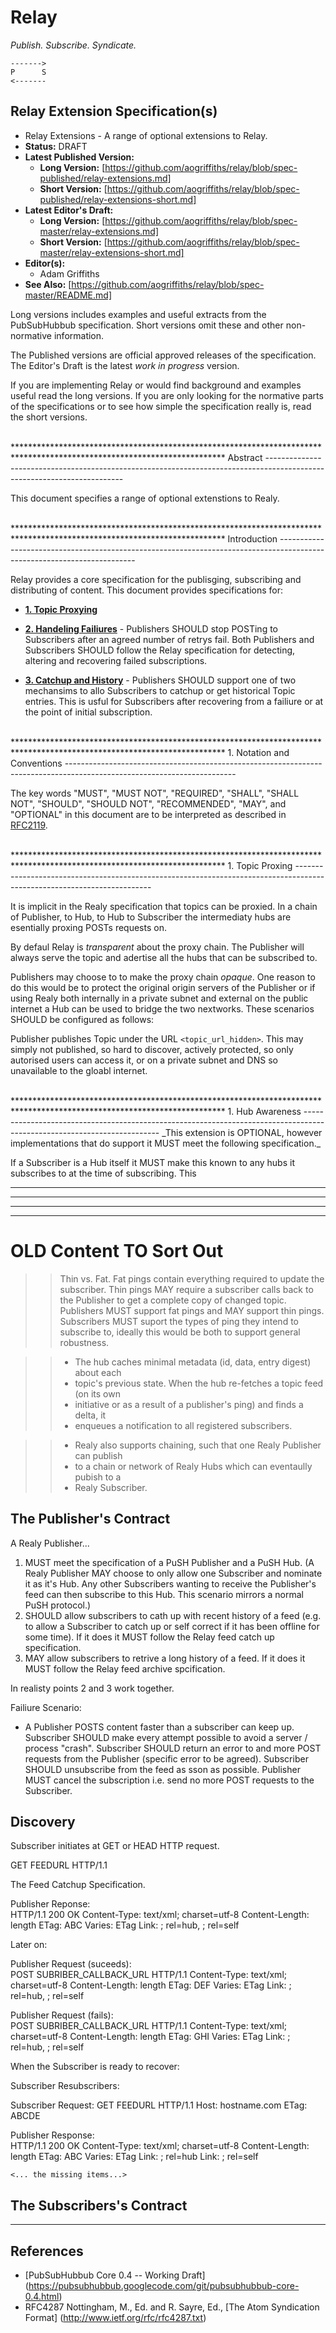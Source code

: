 Relay
=====

_Publish. Subscribe. Syndicate._

    ------->
    P      S 
    <-------  

Relay Extension Specification(s)
--------------------------------

* Relay Extensions - A range of optional extensions to Relay.
* __Status:__ DRAFT
* __Latest Published Version:__
    *  __Long Version:__ [https://github.com/aogriffiths/relay/blob/spec-published/relay-extensions.md]
    *  __Short Version:__ [https://github.com/aogriffiths/relay/blob/spec-published/relay-extensions-short.md]
*  __Latest Editor's Draft:__
    *  __Long Version:__ [https://github.com/aogriffiths/relay/blob/spec-master/relay-extensions.md]
    *  __Short Version:__ [https://github.com/aogriffiths/relay/blob/spec-master/relay-extensions-short.md]
*  __Editor(s):__ 
    *  Adam Griffiths
* __See Also:__ [https://github.com/aogriffiths/relay/blob/spec-master/README.md]

Long versions includes examples and useful extracts from the PubSubHubbub
specification. Short versions omit these and other non-normative information.

The Published versions are official approved releases of the specification. The Editor's Draft
is the latest _work in progress_ version.

If you are implementing Relay or would find background and examples useful read
the long versions. If you are only looking for the normative parts of the
specifications or to see how simple the specification really is, read the short versions.


<br/>
************************************************************************************************************************
Abstract
------------------------------------------------------------------------------------------------------------------------

This document specifies a range of optional extenstions to Realy.



<br/>
************************************************************************************************************************
Introduction
------------------------------------------------------------------------------------------------------------------------

Relay provides a core specification for the publisging, subscribing and distributing
of content. This document provides specifications for:

* __[1. Topic Proxying](#1.)__

* __[2. Handeling Failiures](#2.)__ - Publishers SHOULD stop POSTing to Subscribers
  after an agreed number of retrys fail. Both Publishers and Subscribers SHOULD
  follow the Relay specification for detecting, altering and recovering failed
  subscriptions.

* __[3. Catchup and History](#3.)__ - Publishers SHOULD support one of two mechansims
  to allo Subscribers to catchup or get historical Topic entries. This is usful
  for Subscribers after recovering from a failiure or at the point of initial
  subscription.


<br/>
<a name="1."></a>
************************************************************************************************************************
1. Notation and Conventions
------------------------------------------------------------------------------------------------------------------------

The key words "MUST", "MUST NOT", "REQUIRED", "SHALL", "SHALL NOT", "SHOULD",
"SHOULD NOT", "RECOMMENDED", "MAY", and "OPTIONAL" in this document are to be
interpreted as described in [RFC2119](http://www.ietf.org/rfc/rfc2119.txt).




<br/>
<a name="1."></a>
************************************************************************************************************************
1. Topic Proxing
------------------------------------------------------------------------------------------------------------------------


It is implicit in the Realy specification that topics can be proxied. In a
chain of Publisher, to Hub, to Hub to Subscriber the intermediaty hubs are
esentially proxing POSTs requests on.

By defaul Relay is _transparent_ about the proxy chain. The Publisher will
always serve the topic and adertise all the hubs that can be subscribed to.

Publishers may choose to to make the proxy chain _opaque_. One reason to do
this would be to protect the original origin servers of the Publisher or if
using Realy both internally in a private subnet and external on the public
internet a Hub can be used to bridge the two nextworks. These scenarios SHOULD
be configured as follows:

Publisher publishes Topic under the URL `<topic_url_hidden>`. This may simply
not published, so hard to discover, actively protected, so only autorised
users can access it, or on a private subnet and DNS so unavailable to the
gloabl internet.


<br/>
<a name="1."></a>
************************************************************************************************************************
1. Hub Awareness 
------------------------------------------------------------------------------------------------------------------------
_This extension is OPTIONAL, however implementations that do support it MUST meet
the following specification._

If a Subscriber is a Hub itself it MUST make this known to any hubs it 
subscribes to at the time of subscribing. This 




************************************************************************************************************************

************************************************************************************************************************

************************************************************************************************************************

************************************************************************************************************************

OLD Content TO Sort Out
=======================



>> Thin vs. Fat. Fat pings contain everything required to update the
>> subscriber. Thin pings MAY require a subscriber calls back to the Publisher
>> to get a complete copy of changed topic. Publishers MUST support fat pings
>> and MAY support thin pings. Subscribers MUST suport the types of ping they
>> intend to subscribe to, ideally this would be both to support general
>> robustness.

>> * The hub caches minimal metadata (id, data, entry digest) about each
>> * topic's previous state. When the hub re-fetches a topic feed (on its own
>> * initiative or as a result of a publisher's ping) and finds a delta, it
>> * enqueues a notification to all registered subscribers.

>> * Realy also supports chaining, such that one Realy Publisher can publish
>> * to a chain or network of Realy Hubs which can eventaully pubish to a
>> * Realy Subscriber.



The Publisher's Contract
------------------------

A Realy Publisher...
1. MUST meet the specification of a PuSH Publisher and a PuSH Hub. (A Realy Publisher MAY choose to only allow one Subscriber and nominate it as it's Hub. Any other Subscribers wanting to receive the Publisher's feed can then subscribe to this Hub. This scenario mirrors a normal PuSH protocol.)
2. SHOULD allow subscribers to cath up with recent history of a feed (e.g. to allow a Subscriber to catch up or self correct if it has been offline for some time). If it does it MUST follow the Relay feed catch up specification.
3. MAY allow subscribers to retrive a long history of a feed. If it does it MUST follow the Relay feed archive spcification.

In realisty points 2 and 3 work together.


Failiure Scenario:

- A Publisher POSTS content faster than a subscriber can keep up. Subscriber SHOULD make every attempt possible to avoid a server / process "crash". Subscriber SHOULD return an error to and more POST requests from the Publisher (specific error to be agreed). Subscriber SHOULD unsubscribe from the feed as sson as possible. Publisher MUST cancel the subscription i.e. send no more POST requests to the Subscriber.


Discovery
---------
Subscriber initiates at GET or HEAD HTTP request.

GET FEEDURL HTTP/1.1


The Feed Catchup Specification.

Publisher Reponse:    
    HTTP/1.1 200 OK
    Content-Type: text/xml; charset=utf-8
    Content-Length: length
    ETag: ABC
    Varies: ETag
    Link: <URI>; rel=hub, <URI>; rel=self

Later on:

Publisher Request (suceeds):    
    POST SUBRIBER_CALLBACK_URL HTTP/1.1
    Content-Type: text/xml; charset=utf-8
    Content-Length: length
    ETag: DEF
    Varies: ETag
    Link: <URI>; rel=hub, <URI>; rel=self


Publisher Request (fails):    
    POST SUBRIBER_CALLBACK_URL HTTP/1.1
    Content-Type: text/xml; charset=utf-8
    Content-Length: length
    ETag: GHI
    Varies: ETag
    Link: <URI>; rel=hub, <URI>; rel=self



When the Subscriber is ready to recover:    

Subscriber Resubscribers:


Subscriber Request:
    GET FEEDURL HTTP/1.1
    Host: hostname.com
    ETag: ABCDE


Publisher Response:    
    HTTP/1.1 200 OK
    Content-Type: text/xml; charset=utf-8
    Content-Length: length
    ETag: ABC
    Varies: ETag
    Link: ; rel=hub
    Link: ; rel=self
    
    <... the missing items...>



The Subscribers's Contract
--------------------------


************************************************************************************************************************
References
------------------------------------------------------------------------------------------------------------------------

* [PubSubHubbub Core 0.4 -- Working Draft]
  (https://pubsubhubbub.googlecode.com/git/pubsubhubbub-core-0.4.html)
* RFC4287  Nottingham, M., Ed. and R. Sayre, Ed., [The Atom Syndication Format]
  (http://www.ietf.org/rfc/rfc4287.txt)

